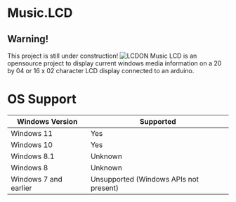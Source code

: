 # Music.LCD
## Warning!
This project is still under construction!
![LCDON](https://github.com/FikuSystems/MusicLCD/assets/87896898/72297a65-e1c0-4ccb-8d9e-aa293f104ed6)
Music LCD is an opensource project to display current windows media information on a 20 by 04 or 16 x 02 character LCD display connected to an arduino.

# OS Support
| Windows Version | Supported |
| ------------------ |----------- |
| Windows 11 | Yes |
| Windows 10 | Yes |
| Windows 8.1 | Unknown |
| Windows 8 | Unknown |
| Windows 7 and earlier | Unsupported (Windows APIs not present) |
